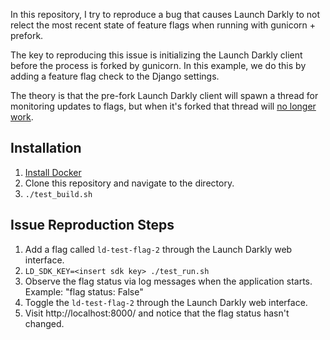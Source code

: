 In this repository, I try to reproduce a bug that causes Launch Darkly to not
relect the most recent state of feature flags when running with gunicorn + prefork.

The key to reproducing this issue is initializing the Launch Darkly client
before the process is forked by gunicorn. In this example, we do this by adding
a feature flag check to the Django settings.

The theory is that the pre-fork Launch Darkly client will spawn a thread for
monitoring updates to flags, but when it's forked that thread will [no longer
work](https://stackoverflow.com/a/12820303).

## Installation

1. [Install Docker](https://docs.docker.com/get-docker/)
1. Clone this repository and navigate to the directory.
1. `./test_build.sh`

## Issue Reproduction Steps

1. Add a flag called `ld-test-flag-2` through the Launch Darkly web interface.
1. `LD_SDK_KEY=<insert sdk key> ./test_run.sh`
1. Observe the flag status via log messages when the application starts. Example: "flag status: False"
1. Toggle the `ld-test-flag-2` through the Launch Darkly web interface.
1. Visit http://localhost:8000/ and notice that the flag status hasn't changed.
